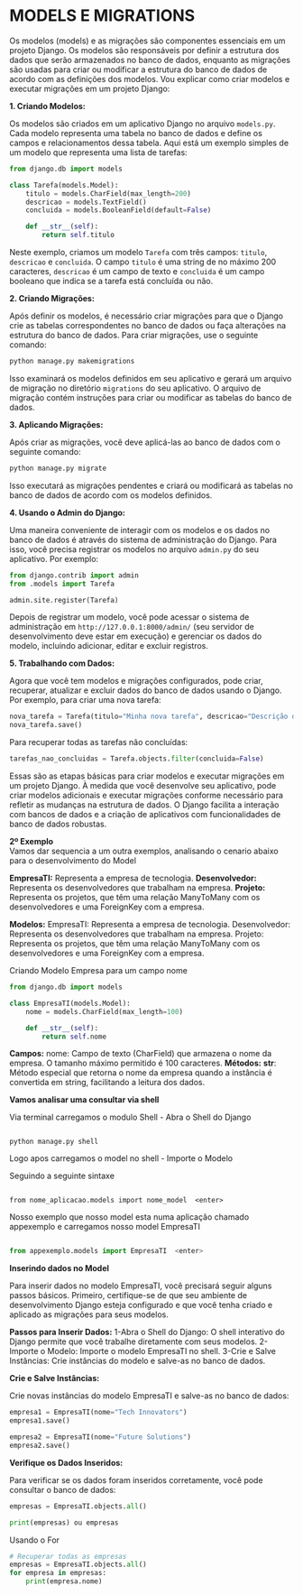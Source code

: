 # MODELS E MIGRATIONS
Os modelos (models) e as migrações são componentes essenciais em um projeto Django. Os modelos são responsáveis por definir a estrutura dos dados que serão armazenados no banco de dados, enquanto as migrações são usadas para criar ou modificar a estrutura do banco de dados de acordo com as definições dos modelos. Vou explicar como criar modelos e executar migrações em um projeto Django:

**1. Criando Modelos:**

Os modelos são criados em um aplicativo Django no arquivo `models.py`. Cada modelo representa uma tabela no banco de dados e define os campos e relacionamentos dessa tabela. Aqui está um exemplo simples de um modelo que representa uma lista de tarefas:

```python
from django.db import models

class Tarefa(models.Model):
    titulo = models.CharField(max_length=200)
    descricao = models.TextField()
    concluida = models.BooleanField(default=False)

    def __str__(self):
        return self.titulo
```

Neste exemplo, criamos um modelo `Tarefa` com três campos: `titulo`, `descricao` e `concluida`. O campo `titulo` é uma string de no máximo 200 caracteres, `descricao` é um campo de texto e `concluida` é um campo booleano que indica se a tarefa está concluída ou não.

**2. Criando Migrações:**

Após definir os modelos, é necessário criar migrações para que o Django crie as tabelas correspondentes no banco de dados ou faça alterações na estrutura do banco de dados. Para criar migrações, use o seguinte comando:

```bash
python manage.py makemigrations
```

Isso examinará os modelos definidos em seu aplicativo e gerará um arquivo de migração no diretório `migrations` do seu aplicativo. O arquivo de migração contém instruções para criar ou modificar as tabelas do banco de dados.

**3. Aplicando Migrações:**

Após criar as migrações, você deve aplicá-las ao banco de dados com o seguinte comando:

```bash
python manage.py migrate
```

Isso executará as migrações pendentes e criará ou modificará as tabelas no banco de dados de acordo com os modelos definidos.

**4. Usando o Admin do Django:**

Uma maneira conveniente de interagir com os modelos e os dados no banco de dados é através do sistema de administração do Django. Para isso, você precisa registrar os modelos no arquivo `admin.py` do seu aplicativo. Por exemplo:

```python
from django.contrib import admin
from .models import Tarefa

admin.site.register(Tarefa)
```

Depois de registrar um modelo, você pode acessar o sistema de administração em `http://127.0.0.1:8000/admin/` (seu servidor de desenvolvimento deve estar em execução) e gerenciar os dados do modelo, incluindo adicionar, editar e excluir registros.

**5. Trabalhando com Dados:**

Agora que você tem modelos e migrações configurados, pode criar, recuperar, atualizar e excluir dados do banco de dados usando o Django. Por exemplo, para criar uma nova tarefa:

```python
nova_tarefa = Tarefa(titulo="Minha nova tarefa", descricao="Descrição da tarefa", concluida=False)
nova_tarefa.save()
```

Para recuperar todas as tarefas não concluídas:

```python
tarefas_nao_concluidas = Tarefa.objects.filter(concluida=False)
```

Essas são as etapas básicas para criar modelos e executar migrações em um projeto Django. À medida que você desenvolve seu aplicativo, pode criar modelos adicionais e executar migrações conforme necessário para refletir as mudanças na estrutura de dados. O Django facilita a interação com bancos de dados e a criação de aplicativos com funcionalidades de banco de dados robustas.

**2º Exemplo**    
Vamos dar sequencia a um outra exemplos, analisando o cenario abaixo para o desenvolvimento do Model 

**EmpresaTI:** Representa a empresa de tecnologia.
**Desenvolvedor:** Representa os desenvolvedores que trabalham na empresa.
**Projeto:** Representa os projetos, que têm uma relação ManyToMany com os desenvolvedores e uma ForeignKey com a empresa.

**Modelos:**
EmpresaTI: Representa a empresa de tecnologia.
Desenvolvedor: Representa os desenvolvedores que trabalham na empresa.
Projeto: Representa os projetos, que têm uma relação ManyToMany com os desenvolvedores e uma ForeignKey com a empresa.

Criando Modelo Empresa para um campo nome 

```python
from django.db import models

class EmpresaTI(models.Model):
    nome = models.CharField(max_length=100)

    def __str__(self):
        return self.nome
```
**Campos:**
nome: Campo de texto (CharField) que armazena o nome da empresa. O tamanho máximo permitido é 100 caracteres.
**Métodos:**
__str__: Método especial que retorna o nome da empresa quando a instância é convertida em string, facilitando a leitura dos dados.

**Vamos analisar uma consultar via shell**

Via terminal carregamos o modulo Shell - Abra o Shell do Django

```Terminal ou CMD  - Abra o Shell do Django

python manage.py shell

```
Logo apos carregamos o model no shell - Importe o Modelo

Seguindo a seguinte sintaxe

```Sintaxe

from nome_aplicacao.models import nome_model  <enter>

```
Nosso exemplo que nosso model esta numa aplicação chamado appexemplo e carregamos nosso model EmpresaTI
```Python

from appexemplo.models import EmpresaTI  <enter>

```

**Inserindo dados no Model**

Para inserir dados no modelo EmpresaTI, você precisará seguir alguns passos básicos. Primeiro, certifique-se de que seu ambiente de desenvolvimento Django esteja configurado e que você tenha criado e aplicado as migrações para seus modelos.

**Passos para Inserir Dados:**
1-Abra o Shell do Django: O shell interativo do Django permite que você trabalhe diretamente com seus modelos.
2-Importe o Modelo: Importe o modelo EmpresaTI no shell.
3-Crie e Salve Instâncias: Crie instâncias do modelo e salve-as no banco de dados.

**Crie e Salve Instâncias:**

Crie novas instâncias do modelo EmpresaTI e salve-as no banco de dados:

``` Python - # Criação de uma nova empresa
empresa1 = EmpresaTI(nome="Tech Innovators")
empresa1.save()
```

```Python - # Criação de outra empresa
empresa2 = EmpresaTI(nome="Future Solutions")
empresa2.save()
```

**Verifique os Dados Inseridos:**

Para verificar se os dados foram inseridos corretamente, você pode consultar o banco de dados:

```Python - # Recuperar todas as empresas
empresas = EmpresaTI.objects.all()

print(empresas) ou empresas
```

Usando o For
```Python - # Recuperar todas as empresas
# Recuperar todas as empresas
empresas = EmpresaTI.objects.all()
for empresa in empresas:
    print(empresa.nome)
```


